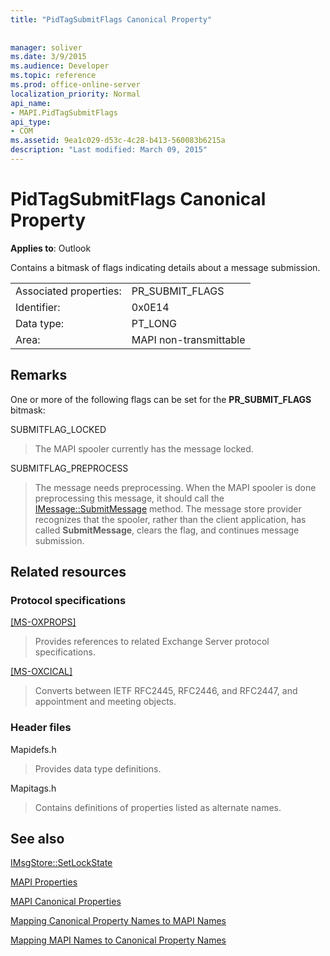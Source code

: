 ```yaml
---
title: "PidTagSubmitFlags Canonical Property"
 
 
manager: soliver
ms.date: 3/9/2015
ms.audience: Developer
ms.topic: reference
ms.prod: office-online-server
localization_priority: Normal
api_name:
- MAPI.PidTagSubmitFlags
api_type:
- COM
ms.assetid: 9ea1c029-d53c-4c28-b413-560083b6215a
description: "Last modified: March 09, 2015"
---
```


# PidTagSubmitFlags Canonical Property

  
  
**Applies to**: Outlook 
  
Contains a bitmask of flags indicating details about a message submission.
  
|||
|:-----|:-----|
|Associated properties:  <br/> |PR_SUBMIT_FLAGS  <br/> |
|Identifier:  <br/> |0x0E14  <br/> |
|Data type:  <br/> |PT_LONG  <br/> |
|Area:  <br/> |MAPI non-transmittable  <br/> |
   
## Remarks

One or more of the following flags can be set for the **PR_SUBMIT_FLAGS** bitmask: 
  
SUBMITFLAG_LOCKED 
  
> The MAPI spooler currently has the message locked. 
    
SUBMITFLAG_PREPROCESS 
  
> The message needs preprocessing. When the MAPI spooler is done preprocessing this message, it should call the [IMessage::SubmitMessage](imessage-submitmessage.md) method. The message store provider recognizes that the spooler, rather than the client application, has called **SubmitMessage**, clears the flag, and continues message submission.
    
## Related resources

### Protocol specifications

[[MS-OXPROPS]](http://msdn.microsoft.com/library/f6ab1613-aefe-447d-a49c-18217230b148%28Office.15%29.aspx)
  
> Provides references to related Exchange Server protocol specifications.
    
[[MS-OXCICAL]](http://msdn.microsoft.com/library/a685a040-5b69-4c84-b084-795113fb4012%28Office.15%29.aspx)
  
> Converts between IETF RFC2445, RFC2446, and RFC2447, and appointment and meeting objects.
    
### Header files

Mapidefs.h
  
> Provides data type definitions.
    
Mapitags.h
  
> Contains definitions of properties listed as alternate names.
    
## See also



[IMsgStore::SetLockState](imsgstore-setlockstate.md)


[MAPI Properties](mapi-properties.md)
  
[MAPI Canonical Properties](mapi-canonical-properties.md)
  
[Mapping Canonical Property Names to MAPI Names](mapping-canonical-property-names-to-mapi-names.md)
  
[Mapping MAPI Names to Canonical Property Names](mapping-mapi-names-to-canonical-property-names.md)

